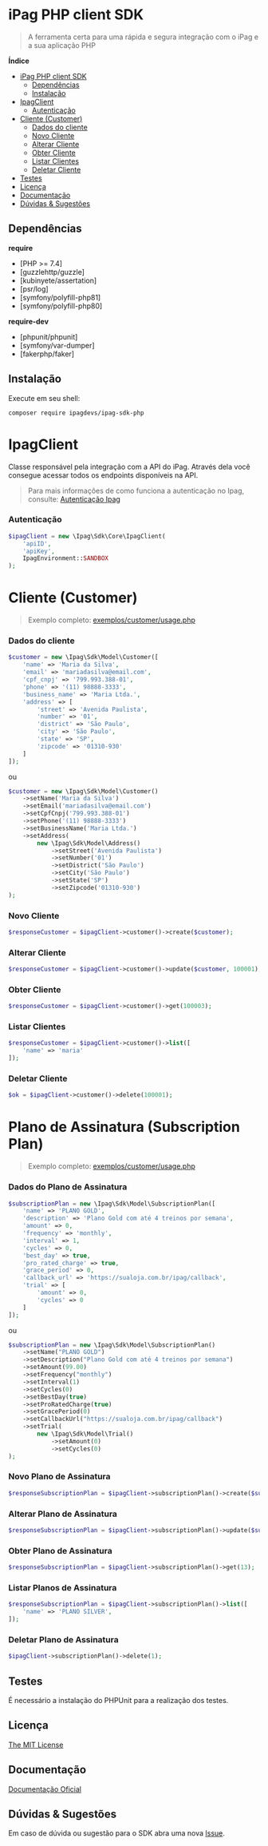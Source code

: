 # iPag PHP client SDK
> A ferramenta certa para uma rápida e segura integração com o iPag e a sua aplicação PHP

**Índice**

- [iPag PHP client SDK](#ipag-php-client-sdk)
    + [Dependências](#dependências)
    + [Instalação](#instalação)
- [IpagClient](#ipag-client)
    + [Autenticação](#autenticação)
- [Cliente (Customer)](#cliente-customer)
    + [Dados do cliente](#dados-do-cliente)
    + [Novo Cliente](#novo-cliente)
    + [Alterar Cliente](#alterar-cliente)
    + [Obter Cliente](#obter-cliente)
    + [Listar Clientes](#listar-clientes)
    + [Deletar Cliente](#deletar-cliente)
- [Testes](#testes)
- [Licença](#licença)
- [Documentação](#documentação)
- [Dúvidas \& Sugestões](#dúvidas--sugestões)

## Dependências

**require**
 - [PHP >= 7.4]
 - [guzzlehttp/guzzle]
 - [kubinyete/assertation]
 - [psr/log]
 - [symfony/polyfill-php81]
 - [symfony/polyfill-php80]

**require-dev**
 - [phpunit/phpunit]
 - [symfony/var-dumper]
 - [fakerphp/faker]

## Instalação

Execute em seu shell:

    composer require ipagdevs/ipag-sdk-php

# IpagClient

Classe responsável pela integração com a API do iPag. Através dela você consegue acessar todos os endpoints disponíveis na API.

> Para mais informações de como funciona a autenticação no Ipag, consulte: [Autenticação Ipag](https://developers.ipag.com.br/pt-br/auth)

### Autenticação
```php
$ipagClient = new \Ipag\Sdk\Core\IpagClient(
    'apiID',
    'apiKey',
    IpagEnvironment::SANDBOX
);
```

# Cliente (Customer)

> Exemplo completo: [exemplos/customer/usage.php](./examples/customer/usage.php)

### Dados do cliente
```php
$customer = new \Ipag\Sdk\Model\Customer([
    'name' => 'Maria da Silva',
    'email' => 'mariadasilva@email.com',
    'cpf_cnpj' => '799.993.388-01',
    'phone' => '(11) 98888-3333',
    'business_name' => 'Maria Ltda.',
    'address' => [
        'street' => 'Avenida Paulista',
        'number' => '01',
        'district' => 'São Paulo',
        'city' => 'São Paulo',
        'state' => 'SP',
        'zipcode' => '01310-930'
    ]
]);
```
ou
```php
$customer = new \Ipag\Sdk\Model\Customer()
    ->setName('Maria da Silva')
    ->setEmail('mariadasilva@email.com')
    ->setCpfCnpj('799.993.388-01')
    ->setPhone('(11) 98888-3333')
    ->setBusinessName('Maria Ltda.')
    ->setAddress(
        new \Ipag\Sdk\Model\Address()
            ->setStreet('Avenida Paulista')
            ->setNumber('01')
            ->setDistrict('São Paulo')
            ->setCity('São Paulo')
            ->setState('SP')
            ->setZipcode('01310-930')
);
```

### Novo Cliente
```php
$responseCustomer = $ipagClient->customer()->create($customer);
```

### Alterar Cliente
```php
$responseCustomer = $ipagClient->customer()->update($customer, 100001);
```

### Obter Cliente
```php
$responseCustomer = $ipagClient->customer()->get(100003);
```

### Listar Clientes
```php
$responseCustomer = $ipagClient->customer()->list([
    'name' => 'maria'
]);
```

### Deletar Cliente
```php
$ok = $ipagClient->customer()->delete(100001);
```

# Plano de Assinatura (Subscription Plan)

> Exemplo completo: [exemplos/customer/usage.php](./examples/subscription_plan/usage.php)

### Dados do Plano de Assinatura
```php
$subscriptionPlan = new \Ipag\Sdk\Model\SubscriptionPlan([
    'name' => 'PLANO GOLD',
    'description' => 'Plano Gold com até 4 treinos por semana',
    'amount' => 0,
    'frequency' => 'monthly',
    'interval' => 1,
    'cycles' => 0,
    'best_day' => true,
    'pro_rated_charge' => true,
    'grace_period' => 0,
    'callback_url' => 'https://sualoja.com.br/ipag/callback',
    'trial' => [
        'amount' => 0,
        'cycles' => 0
    ]
]);
```
ou
```php
$subscriptionPlan = new \Ipag\Sdk\Model\SubscriptionPlan()
    ->setName("PLANO GOLD")
    ->setDescription("Plano Gold com até 4 treinos por semana")
    ->setAmount(99.00)
    ->setFrequency("monthly")
    ->setInterval(1)
    ->setCycles(0)
    ->setBestDay(true)
    ->setProRatedCharge(true)
    ->setGracePeriod(0)
    ->setCallbackUrl("https://sualoja.com.br/ipag/callback")
    ->setTrial(
        new \Ipag\Sdk\Model\Trial()
            ->setAmount(0)
            ->setCycles(0)
);
```

### Novo Plano de Assinatura
```php
$responseSubscriptionPlan = $ipagClient->subscriptionPlan()->create($subscriptionPlan);
```

### Alterar Plano de Assinatura
```php
$responseSubscriptionPlan = $ipagClient->subscriptionPlan()->update($subscriptionPlan, 1);
```

### Obter Plano de Assinatura
```php
$responseSubscriptionPlan = $ipagClient->subscriptionPlan()->get(13);
```

### Listar Planos de Assinatura
```php
$responseSubscriptionPlan = $ipagClient->subscriptionPlan()->list([
    'name' => 'PLANO SILVER',
]);
```

### Deletar Plano de Assinatura
```php
$ipagClient->subscriptionPlan()->delete(1);
```

## Testes

É necessário a instalação do PHPUnit para a realização dos testes.

## Licença
[The MIT License](https://github.com/ipagdevs/ipag-sdk-php/blob/master/LICENSE)

## Documentação

[Documentação Oficial](https://developers.ipag.com.br)

## Dúvidas & Sugestões

Em caso de dúvida ou sugestão para o SDK abra uma nova [Issue](https://github.com/ipagdevs/ipag-sdk-php/issues).